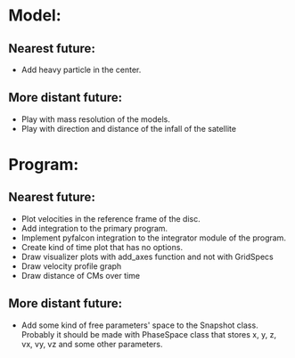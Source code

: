 # Model:
## Nearest future:
- Add heavy particle in the center.

## More distant future: 
- Play with mass resolution of the models.
- Play with direction and distance of the infall of the satellite

# Program: 
## Nearest future:
- Plot velocities in the reference frame of the disc.
- Add integration to the primary program.
- Implement pyfalcon integration to the integrator module of the program.
- Create kind of time plot that has no options.
- Draw visualizer plots with add_axes function and not with GridSpecs
- Draw velocity profile graph
- Draw distance of CMs over time

## More distant future:
- Add some kind of free parameters' space to the Snapshot class. Probably it should be made with PhaseSpace class that stores x, y, z, vx, vy, vz and some other parameters.